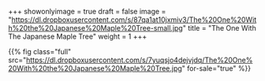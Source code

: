+++
showonlyimage = true
draft = false
image = "https://dl.dropboxusercontent.com/s/87qa1at10jxmiv3/The%20One%20With%20the%20Japanese%20Maple%20Tree-small.jpg"
title = "The One With The Japanese Maple Tree"
weight = 1
+++

{{% fig class="full" src="https://dl.dropboxusercontent.com/s/7yuqsjo4dejvjdq/The%20One%20With%20the%20Japanese%20Maple%20Tree.jpg" for-sale="true" %}}
